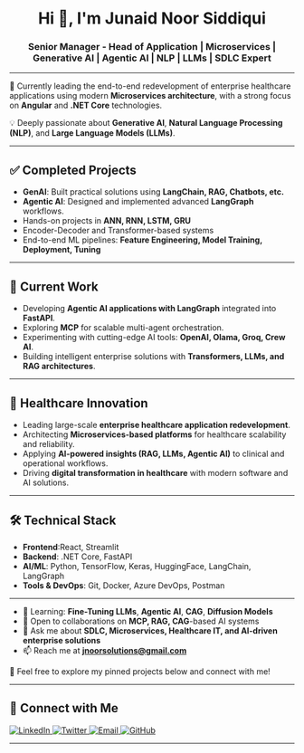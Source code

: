 <h1 align="center">Hi 👋, I'm Junaid Noor Siddiqui</h1>
<h3 align="center">Senior Manager - Head of Application | Microservices | Generative AI | Agentic AI | NLP | LLMs | SDLC Expert</h3>

---

🎯 Currently leading the end-to-end redevelopment of enterprise healthcare applications using modern **Microservices architecture**, with a strong focus on **Angular** and **.NET Core** technologies.

💡 Deeply passionate about **Generative AI**, **Natural Language Processing (NLP)**, and **Large Language Models (LLMs)**.  

---

## ✅ Completed Projects

- **GenAI**: Built practical solutions using **LangChain, RAG, Chatbots, etc.**  
- **Agentic AI**: Designed and implemented advanced **LangGraph** workflows.  
- Hands-on projects in **ANN, RNN, LSTM, GRU**  
- Encoder-Decoder and Transformer-based systems  
- End-to-end ML pipelines: **Feature Engineering, Model Training, Deployment, Tuning**  

---

## 🚀 Current Work

- Developing **Agentic AI applications with LangGraph** integrated into **FastAPI**.  
- Exploring **MCP** for scalable multi-agent orchestration.  
- Experimenting with cutting-edge AI tools: **OpenAI, Olama, Groq, Crew AI**.  
- Building intelligent enterprise solutions with **Transformers, LLMs, and RAG architectures**.  

---

## 🏥 Healthcare Innovation

- Leading large-scale **enterprise healthcare application redevelopment**.  
- Architecting **Microservices-based platforms** for healthcare scalability and reliability.  
- Applying **AI-powered insights (RAG, LLMs, Agentic AI)** to clinical and operational workflows.  
- Driving **digital transformation in healthcare** with modern software and AI solutions.  

---

## 🛠️ Technical Stack

- **Frontend**:React, Streamlit
- **Backend**: .NET Core, FastAPI  
- **AI/ML**: Python, TensorFlow, Keras, HuggingFace, LangChain, LangGraph  
- **Tools & DevOps**: Git, Docker, Azure DevOps, Postman  

---

- 🌱 Learning: **Fine-Tuning LLMs**, **Agentic AI**, **CAG**, **Diffusion Models**  
- 👯 Open to collaborations on **MCP, RAG, CAG**-based AI systems  
- 💬 Ask me about **SDLC, Microservices, Healthcare IT, and AI-driven enterprise solutions**  
- 📫 Reach me at **[jnoorsolutions@gmail.com](mailto:jnoorsolutions@gmail.com)**  

📌 Feel free to explore my pinned projects below and connect with me!  

---

## 📲 Connect with Me

<p align="left">
  <a href="https://linkedin.com/in/junaidnoorsiddiqui" target="_blank">
    <img src="https://img.shields.io/badge/LinkedIn-blue?logo=linkedin&style=flat-square" alt="LinkedIn" />
  </a>
  <a href="https://twitter.com/junaidnoorsol" target="_blank">
    <img src="https://img.shields.io/badge/Twitter-1DA1F2?logo=twitter&style=flat-square" alt="Twitter" />
  </a>
  <a href="mailto:jnoorsolutions@gmail.com" target="_blank">
    <img src="https://img.shields.io/badge/Gmail-D14836?logo=gmail&logoColor=white&style=flat-square" alt="Email" />
  </a>
  <a href="https://github.com/junaidnoor" target="_blank">
    <img src="https://img.shields.io/badge/GitHub-100000?logo=github&style=flat-square" alt="GitHub" />
  </a>
</p>

---
